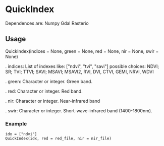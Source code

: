 # QuickIndex

Dependences are:
Numpy
Gdal
Rasterio

## Usage
QuickIndex(indices = None, green = None, red = None, nir = None, swir = None)

. indices: List of indexes like: ["ndvi", "tvi", "savi"]
  possible choices: NDVI; SR; TVI; TTVI; SAVI; MSAVI; MSAVI2, RVI, DVI, CTVI, GEMI, NRVI, WDVI
  
. green: Character or integer. Green band.

. red: Character or integer. Red band.

. nir: Character or integer. Near-infrared band

. swir: Character or integer. Short-wave-infrared band (1400-1800nm).

### Example
```
idx = ["ndvi"]
QuickIndex(idx, red = red_file, nir = nir_file)
```
